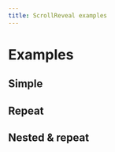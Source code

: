 ```yaml
---
title: ScrollReveal examples
---
```


# Examples

## Simple

<PreviewPlayground
  :html="() => import('./stories/simple/app.twig')"
  :script="() => import('./stories/simple/app.js?raw')"
  />

## Repeat

<PreviewPlayground
  :html="() => import('./stories/repeat/app.twig')"
  :script="() => import('./stories/repeat/app.js?raw')"
  />

## Nested & repeat

<PreviewPlayground
  :html="() => import('./stories/nested/app.twig')"
  :script="() => import('./stories/nested/app.js?raw')"
  />
